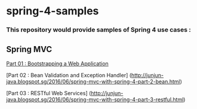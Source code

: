 # spring-4-samples

### This repository would provide samples of Spring 4 use cases :


## Spring MVC

[Part 01 : Bootstrapping a Web Application](http://junjun-java.blogspot.sg/2016/06/spring-mvc-with-spring-4-part-1.html)

[Part 02 : Bean Validation and Exception Handler] (http://junjun-java.blogspot.sg/2016/06/spring-mvc-with-spring-4-part-2-bean.html)

[Part 03 : RESTful Web Services] (http://junjun-java.blogspot.sg/2016/06/spring-mvc-with-spring-4-part-3-restful.html)
